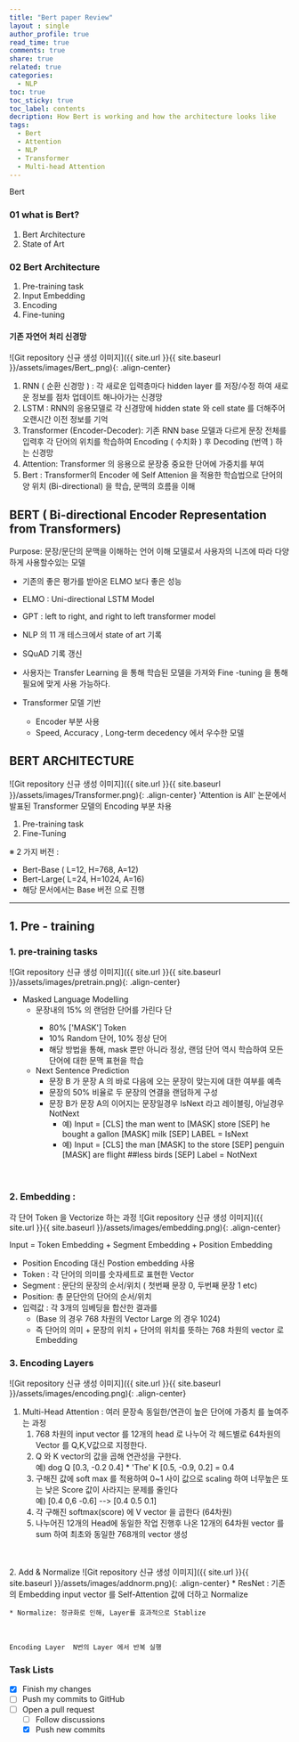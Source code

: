 ```yaml
---
title: "Bert paper Review"
layout : single
author_profile: true
read_time: true
comments: true
share: true
related: true
categories:
  - NLP
toc: true
toc_sticky: true
toc_label: contents
decription: How Bert is working and how the architecture looks like
tags:
  - Bert
  - Attention
  - NLP
  - Transformer
  - Multi-head Attention
---
```



Bert 
### 01 what is Bert?
1. Bert Architecture
2. State of Art

### 02 Bert Architecture
1. Pre-training task
2. Input Embedding
3. Encoding
4. Fine-tuning

#### 기존 자연어 처리 신경망
![Git repository 신규 생성 이미지]({{ site.url }}{{ site.baseurl }}/assets/images/Bert_.png){: .align-center}

1. RNN ( 순환 신경망 ) : 각 새로운 입력층마다 hidden layer 를 저장/수정 하여 새로운 정보를 점차 업데이트 해나아가는 신경망
2. LSTM : RNN의 응용모델로 각 신경망에 hidden state 와 cell state 를 더해주어 오랜시간 이전 정보를 기억
3. Transformer (Encoder-Decoder): 기존 RNN base 모델과 다르게 문장 전체를 입력후 각 단어의 위치를 학습하여 Encoding ( 수치화 ) 후 Decoding (번역 ) 하는 신경망
4. Attention: Transformer 의 응용으로 문장중 중요한 단어에 가중치를 부여 
5. Bert : Transformer의 Encoder 에 Self Attenion 을 적용한 학습법으로  단어의 양 위치 (Bi-directional) 을 학습, 문맥의 흐름을 이해


## BERT ( Bi-directional Encoder Representation from Transformers)

Purpose: 문장/문단의 문맥을 이해하는 언어 이해 모델로서 사용자의 니즈에 따라 다양하게 사용할수있는 모델

  * 기존의 좋은 평가를 받아온 ELMO 보다 좋은 성능
  * ELMO : Uni-directional LSTM Model
  * GPT : left to right, and right to left transformer model

  * NLP 의 11 개 테스크에서 state of art 기록
  *   SQuAD 기록 갱신
  * 사용자는 Transfer Learning 을 통해 학습된 모델을 가져와     Fine -tuning 을 통해 필요에 맞게 사용 가능하다.
  * Transformer 모델 기반
    - Encoder 부분 사용
    - Speed, Accuracy , Long-term decedency 에서 우수한 모델
    
## BERT ARCHITECTURE
![Git repository 신규 생성 이미지]({{ site.url }}{{ site.baseurl }}/assets/images/Transformer.png){: .align-center}
'Attention is All' 논문에서 발표된 Transformer 모델의 Encoding 부분 차용

1. Pre-training task
2. Fine-Tuning <br>

※ 2 가지 버전 : 
  * Bert-Base ( L=12, H=768, A=12) <br>
  * Bert-Large( L=24, H=1024, A=16)<br>
  * 해당 문서에서는 Base 버전 으로 진행

   
<hr>

## 1. Pre - training 

### 1. pre-training tasks
![Git repository 신규 생성 이미지]({{ site.url }}{{ site.baseurl }}/assets/images/pretrain.png){: .align-center}

  * Masked Language Modelling
    * 문장내의 15% 의 랜덤한 단어를 가린다 <MASK> 
        단
      * 80% ['MASK'] Token 
      * 10% Random 단어, 10% 정상 단어
      * 해당 방법을 통해, mask 뿐만 아니라 정상, 랜덤 단어 역시 학습하여 모든단어에 대한 문맥 표현을 학습
    * Next Sentence Prediction
      * 문장 B 가 문장 A 의 바로 다음에 오는 문장이 맞는지에 대한 여부를 예측 
      * 문장의 50% 비율로 두 문장의 연결을 랜덤하게 구성
      * 문장 B가 문장 A의 이어지는 문장일경우 IsNext 라고 레이블링, 아닐경우 NotNext 
        * 예) Input = [CLS] the man went to [MASK] store [SEP] he bought a gallon [MASK] milk [SEP] LABEL = IsNext
        * 예) Input = [CLS] the man [MASK] to the store [SEP] penguin [MASK] are flight ##less birds [SEP] Label = NotNext
    <br>
    <br>



### 2. Embedding : 

각 단어 Token 을 Vectorize 하는 과정
![Git repository 신규 생성 이미지]({{ site.url }}{{ site.baseurl }}/assets/images/embedding.png){: .align-center}

Input = Token Embedding + Segment Embedding + Position Embedding

* Position Encoding 대신 Postion embedding 사용
* Token : 각 단어의 의미를 숫자세트로 표현한 Vector
* Segment : 문단의 문장의 순서/위치 ( 첫번째 문장 0, 두번째 문장 1 etc) 
* Position:  총 문단안의 단어의 순서/위치 
* 입력값 : 각 3개의 임베딩을 합산한 결과를 
    * (Base 의 경우 768 차원의 Vector Large 의 경우 1024)
    * 즉 단어의 의미 + 문장의 위치 + 단어의 위치를 뜻하는 768 차원의 vector 로 Embedding


### 3. Encoding Layers
![Git repository 신규 생성 이미지]({{ site.url }}{{ site.baseurl }}/assets/images/encoding.png){: .align-center}
<br>
1.  Multi-Head Attention : 여러 문장속 동일한/연관이 높은 단어에 가중치 를 높여주는 과정
    1. 768 차원의 input vector 를 12개의 head 로 나누어 각 헤드별로 64차원의 Vector 를 Q,K,V값으로 지정한다.
    2. Q 와 K vector의 값을 곱해 연관성을 구한다.<br>
    예) dog Q [0.3, -0.2 0.4] * 'The' K [0.5, -0.9, 0.2]  = 0.4 
    3. 구해진 값에 soft max 를 적용하여 0~1 사이 값으로 scaling 하여 너무높은 또는 낮은 Score 값이 사라지는 문제를 줄인다<br>
    예) [0.4 0,6 -0.6] --> [0.4 0.5 0.1]
    4. 각 구해진 softmax(score) 에 V vector 을 곱한다 (64차원)
    5. 나누어진 12개의 Head에 동일한 작업 진행후 나온 12개의 64차원 vector 를 sum 하여 최초와 동일한 768개의 vector 생성
<br>
<br>
2. Add & Normalize
![Git repository 신규 생성 이미지]({{ site.url }}{{ site.baseurl }}/assets/images/addnorm.png){: .align-center}
    * ResNet : 기존의 Embedding input vector 를 Self-Attention 값에 더하고 Normalize 

    * Normalize: 정규화로 인해, Layer를 효과적으로 Stablize
<br>


    Encoding Layer  N번의 Layer 에서 반복 실행

### Task Lists

- [x] Finish my changes
- [ ] Push my commits to GitHub
- [ ] Open a pull request
  - [ ] Follow discussions
  - [x] Push new commits